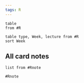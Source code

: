 ```yaml
---
tags: R
---
```

 
```dataview
table
from #R
```

```dataview
table type, Week, lecture from #R 
sort Week
```



## All card notes

```dataview
list from #Rnote 
```

```query
#Rnote
```
